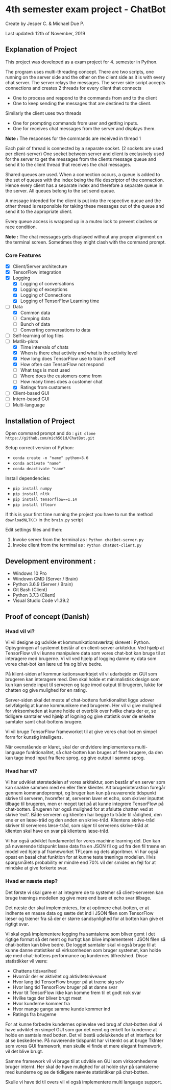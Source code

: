 # 4th semester exam project - ChatBot
Create by Jesper C. & Michael Due P.

Last updated: 12th of November, 2019

## Explanation of Project
This project was developed as a exam project for 4. semester in Python.

The program uses multi-threading concept. There are two scripts, one running on the server side and the other on the client side as it is with every chat server. The server relays the messages. The server side script accepts connections and creates 2 threads for every client that connects 
- One to process and respond to the commands from and to the client
- One to keep sending the messages that are destined to the client.

Similarly the client uses two threads
- One for prompting commands from user and getting inputs. 
- One for receives chat messages from the server and displays them. 

**Note :** The responses for the commands are received in thread 1 

Each pair of thread is connected by a separate socket. (2 sockets are used per client-server) 
One socket between server and client is exclusively used for the server to get the messages from the clients message queue and send it to the client thread that receives the chat messages.

Shared queues are used. When a connection occurs, a queue is added to the set of queues with the index being the file descriptor of the connection. Hence every client has a separate index and therefore a separate queue in the server. All queues belong to the set send queue. 

A message intended for the client is put into the respective queue and the other thread is responsible for taking these messages out of the queue and send it to the appropriate client.

Every queue access is wrapped up in a mutex lock to prevent clashes or race condition.

**Note :** The chat messages gets displayed without any proper alignment on the terminal screen. Sometimes they might clash with the command prompt. 

### Core Features
- [x] Client/Server architecture
- [x] TensorFlow integration
- [x] Logging
    - [x] Logging of conversations
    - [x] Logging of exceptions
    - [x] Logging of Connections
    - [x] Logging of TensorFlow Learning time
- [ ] Data
    - [x] Common data
    - [ ] Camping data
    - [ ] Bunch of data
    - [ ] Converting conversations to data
- [ ] Self-learning of log files
- [ ] Matlib-plots
    - [x] Time intervals of chats
    - [x] When is there chat activity and what is the activity level 
    - [x] How long does TensorFlow use to train it self
    - [x] How often can TensorFlow not respond
    - [ ] What tags is most used
    - [ ] Where does the customers come from
    - [ ] How many times does a customer chat
    - [x] Ratings from customers
- [ ] Client-based GUI
- [ ] Intern-based GUI
- [ ] Multi-language

## Installation of Project
Open command prompt and do : `git clone https://github.com/mich561d/ChatBot.git`

Setup correct version of Python:
- `conda create -n "name" python=3.6`
- `conda activate "name"`
- `conda deactivate "name"`

Install dependencies:
- `pip install numpy`
- `pip install nltk`
- `pip install tensorflow==1.14`
- `pip install tflearn`

If this is your first time running the project you have to run the method `downloadNLTK()` in the `brain.py` script 

Edit settings files and then:
1. Invoke server from the terminal as : `Python chatBot-server.py`
2. Invoke client from the terminal as : `Python chatBot-client.py`

## Development environment :
- Windows 10 Pro
- Windown CMD (Server / Brain)
- Python 3.6.9 (Server / Brain)
- Git Bash (Client)
- Python 3.7.3 (Client)
- Visual Studio Code v1.39.2

## Proof of concept (Danish)
### Hvad vil vi?

Vi vil designe og udvikle et kommunikationsværktøj skrevet i Python. Opbygningen af systemet består af en client-server arkitektur. Ved hjælp at TensorFlow vil vi kunne manipulere data som vores chat-bot kan bruge til at interagere med brugerne. Vi vil ved hjælp af logging danne ny data som vores chat-bot kan lære ud fra og blive bedre.

På klient-siden af kommunikationsværktøjet vil vi udarbejde en GUI som brugeren kan interagere med. Den skal holde et minimalistisk design som kun kan sende input til serveren og tage imod output til brugeren, lukke for chatten og give mulighed for en rating.

Server-siden skal det meste af chat-bottens funktionalitet ligge udover selvfølgelig at kunne kommunikere med brugeren. Her vil vi give mulighed for virksomheden at kunne holde et overblik over hvilke chats der er, se tidligere samtaler ved hjælp af logning og give statistik over de enkelte samtaler samt chat-bottens brugere.

Vi vil bruge TensorFlow frameworket til at give vores chat-bot en simpel form for kunstig intelligens.

Når ovenstående er klaret, skal der endvidere implementeres multi-language funktionalitet, så chat-botten kan bruges af flere brugere, da den kan tage imod input fra flere sprog, og give output i samme sprog.

### Hvad har vi?

Vi har udviklet størstedelen af vores arkitektur, som består af en server som kan snakke sammen med en eller flere klienter. Alt brugerinteraktion foregår gennem kommandoprompt, og bruger kan kun på nuværende tidspunkt skrive til serveren, hvorefter at, serveren laver et echo, som skriver inputtet tilbage til brugeren, men er meget tæt på at kunne integrere TensorFlow på chat-botten. Brugeren har også mulighed for at afslutte chatten ved at skrive ‘exit’. Både serveren og klienten har begge to tråde til rådighed, den ene er en læse-tråd og den anden en skrive-tråd. Klientens skrive-tråd skriver til serverens læse-tråd, som siger til serverens skrive-tråd at klienten skal have en svar på klientens læse-tråd.

Vi har også udviklet fundamentet for vores machine learning del. Den kan på nuværende tidspunkt læse data fra en JSON fil og ud fra den fil træne en model ved hjælp af frameworket TFLearn og dets algoritmer. Vi har også opsat en basal chat funktion for at kunne teste trænings modellen. Hvis spørgsmålets probability er mindre end 70% vil der smides en fejl for at mindske at give forkerte svar.

### Hvad er næste step?

Det første vi skal gøre er at integrere de to systemer så client-serveren kan bruge trænings modellen og give mere end bare et echo svar tilbage.

Det næste der skal implementeres, for at optimere chat-botten, er at indhente en masse data og sætte det ind i JSON filen som TensorFlow læser og træner fra så der er større sandsynlighed for at botten kan give et rigtigt svar.

Vi skal også implementere logging fra samtalerne som bliver gemt i det rigtige format så det nemt og hurtigt kan blive implementeret i JSON filen så chat-botten kan blive bedre. De logget samtaler skal vi også bruge til at kunne danne statistiker så virksomheden som bruger systemet, kan holde øje med chat-bottens performance og kundernes tilfredshed. Disse statistikker vil være: 
- Chattens tidsvarihed
- Hvornår der er aktivitet og aktivitetsniveauet 
- Hvor lang tid TensorFlow bruger på at træne sig selv
- Hvor lang tid TensorFlow bruger på at danne svar
- Hvor tit TensorFlow ikke kan komme frem til et godt nok svar
- Hvilke tags der bliver brugt mest
- Hvor kunderne kommer fra
- Hvor mange gange samme kunde kommer ind
- Ratings fra brugerne

For at kunne forbedre kundernes oplevelse ved brug af chat-botten skal vi have udviklet en simpel GUI som gør det nemt og enkelt for kunderne at holde en samtale med botten. Det vil bestå udelukkende af et interface for at se beskederne. På nuværende tidspunkt har vi tænkt os at bruge TkInter som vores GUI framework, men skulle vi finde et mere elegant framework, vil det blive brugt.

Samme framework vil vi bruge til at udvikle en GUI som virksomhederne bruger internt. Her skal de have mulighed for at holde styr på samtalerne med kunderne og se de tidligere nævnte statistikker på chat-botten.

Skulle vi have tid til overs vil vi også implementere multi language support.
